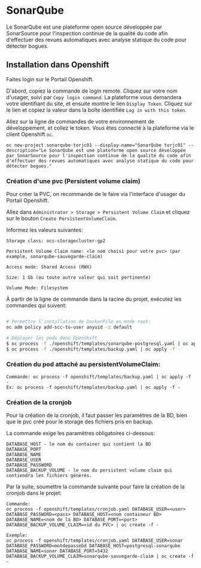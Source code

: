 # SonarQube

Le SonarQube est une plateforme open source développée par SonarSource pour l'inspection continue de la qualité du code afin d'effectuer des revues automatiques avec analyse statique du code pour détecter bogues.

## Installation dans Openshift 

<!--Commencez par la création du projet dans l'interface d'utilisateur dans le Portail Openshift. --> 

Faites login sur le Portail Openshift. 

D'abord, copiez la commande de login remote. Cliquez sur votre nom d'usager, suivi par `Copy login command`. La plateforme vous demandera votre identifiant du site, et ensuite montre le lien `Display Token`. Cliquez sur le lien et copiez la valeur dans la boîte identifiée `Log in with this token`. 

Allez sur la ligne de commandes de votre environnement de développement, et collez le token. Vous êtes connecté à la plateforme via le client Openshift `oc`. 


```
oc new-project sonarqube-torjc01 --display-name="SonarQube torjc01" --description="Le SonarQube est une plateforme open source développée par SonarSource pour l'inspection continue de la qualité du code afin d'effectuer des revues automatiques avec analyse statique du code pour détecter bogues."
```

### Création d'une pvc (Persistent volume claim)

Pour créer la PVC, on recommande de le faire via l'interface d'usager du Portail Openshift. 

Allez dans `Administrator > Storage > Persistent Volume Claim` et cliquez sur le bouton `Create PersistentVolumeClaim`. 

Informez les valeurs suivantes: 

```
Storage class: ocs-storagecluster-gp2

Persistent Volume Claim name: <le nom choisi pour votre pvc> (par example, sonarqube-sauvegarde-claim)

Access mode: Shared Access (RWX)

Size: 1 Gb (ou toute autre valeur qui soit pertinente)

Volume Mode: Filesystem
```

À partir de la ligne de commande dans la racine du projet, exécutez les commandes qui suivent: 

```sh

# Permettre l'installation de DockerFile en mode root:
oc adm policy add-scc-to-user anyuid -z default

# Déployer les pods dans Openshift
$ oc process -f ./openshift/templates/sonarqube-postgresql.yaml | oc apply -f -
$ oc process -f ./openshift/templates/backup.yaml | oc apply -f - 

```

### Création du pod attaché au persistentVolumeClaim: 

```
Commande: oc process -f openshift/templates/backup.yaml | oc apply -f -
Ex: oc process -f openshift/templates/backup.yaml | oc apply -f -
```

### Création de la cronjob

Pour la création de la cronjob, il faut passer les paramètres de la BD, bien que le pvc créé pour le storage des fichiers pris en backup. 

La commande exige les paramètres obligatoires ci-dessous: 

```
DATABASE_HOST - le nom du container qui contient la BD
DATABASE_PORT
DATABASE_NAME
DATABASE_USER
DATABASE_PASSWORD
DATABASE_BACKUP_VOLUME - le nom du persistent volume claim qui contiendra les fichiers générés. 
```

Par la suite, soumettre la commande suivante pour faire la création de la cronjob dans le projet:  

``` 
Commande: 
oc process -f openshift/templates/cronjob.yaml DATABASE_USER=<user> DATABASE_PASSWORD=<pass> DATABASE_HOST=<nom containeur BD> DATABASE_NAME=<nom de la BD> DATABASE_PORT=<port> DATABASE_BACKUP_VOLUME_CLAIM=<id du PVC> | oc create -f -

Exemple:  
oc process -f openshift/templates/cronjob.yaml DATABASE_USER=sonar DATABASE_PASSWORD=motdepassebd DATABASE_HOST=postgresql-sonarqube DATABASE_NAME=sonar DATABASE_PORT=5432 DATABASE_BACKUP_VOLUME_CLAIM=sonarqube-sauvegarde-claim | oc create -f -
```
